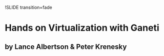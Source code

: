 !SLIDE transition=fade

# Hands on Virtualization with Ganeti #
## by Lance Albertson & Peter Krenesky ##
